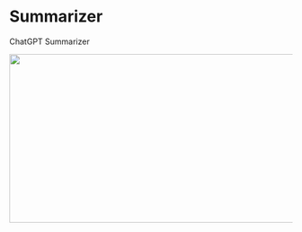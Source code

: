 # Summarizer
ChatGPT Summarizer


<img src="https://i.imgur.com/Lj0yFJS.png" width="600" height="300" />
